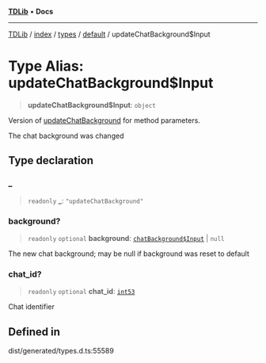 [**TDLib**](../../../../../../README.md) • **Docs**

***

[TDLib](../../../../../../modules.md) / [index](../../../../../README.md) / [types](../../../README.md) / [default](../README.md) / updateChatBackground$Input

# Type Alias: updateChatBackground$Input

> **updateChatBackground$Input**: `object`

Version of [updateChatBackground](updateChatBackground.md) for method parameters.

The chat background was changed

## Type declaration

### \_

> `readonly` **\_**: `"updateChatBackground"`

### background?

> `readonly` `optional` **background**: [`chatBackground$Input`](chatBackground$Input.md) \| `null`

The new chat background; may be null if background was reset to default

### chat\_id?

> `readonly` `optional` **chat\_id**: [`int53`](int53.md)

Chat identifier

## Defined in

dist/generated/types.d.ts:55589
